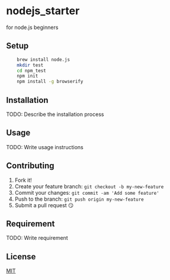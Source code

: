 nodejs_starter
===

for node.js beginners

## Setup
```bash
	brew install node.js
	mkdir test
	cd npm_test
	npm init
	npm install -g browserify
```

## Installation
TODO: Describe the installation process

## Usage
TODO: Write usage instructions

## Contributing
1. Fork it!
2. Create your feature branch: `git checkout -b my-new-feature`
3. Commit your changes: `git commit -am 'Add some feature'`
4. Push to the branch: `git push origin my-new-feature`
5. Submit a pull request :smirk:

## Requirement
TODO: Write requirement

## License
[MIT](https://github.com/miri4ech/nodejs_starter/blob/master/LICENSE)
